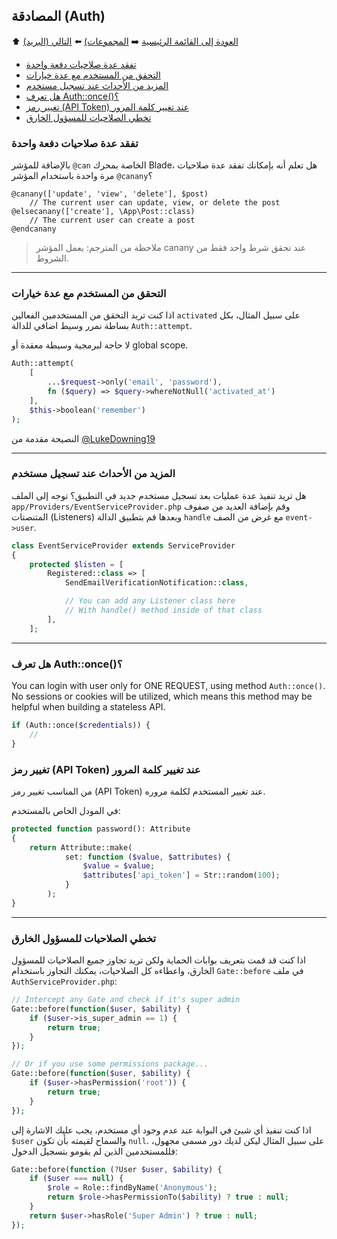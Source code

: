 ## المصادقة (Auth)

⬆️ [العودة إلى القائمة الرئيسية](README.md#laravel-tips) ➡️ [المجموعات)](collections.md) ⬅️ [التالي (البريد)](mail.md)

- [تفقد عدة صلاحيات دفعة واحدة](#check-multiple-permissions-at-once)
- [التحقق من المستخدم مع عدة خيارات](#authenticate-users-with-more-options)
- [المزيد من الأحداث عند تسجيل مستخدم](#more-events-on-user-registration)
- [هل تعرف Auth::once()؟](#did-you-know-about-authonce)
- [تغيير رمز (API Token) عند تغيير كلمة المرور](#change-api-token-on-users-password-update)
- [تخطي الصلاحيات للمسؤول الخارق](#override-permissions-for-super-admin)

<h3 id="check-multiple-permissions-at-once">
تفقد عدة صلاحيات دفعة واحدة
</h3>

بالإضافة للمؤشر `@can` الخاصة بمحرك Blade، هل تعلم أنه بإمكانك تفقد عدة صلاحيات مرة واحدة باستخدام المؤشر `@canany`؟

```blade
@canany(['update', 'view', 'delete'], $post)
    // The current user can update, view, or delete the post
@elsecanany(['create'], \App\Post::class)
    // The current user can create a post
@endcanany
```
> ملاحظة من المترجم: يعمل المؤشر canany عند تحقق شرط واحد فقط من الشروط.

---


<h3 id="authenticate-users-with-more-options">
التحقق من المستخدم مع عدة خيارات
</h3>

اذا كنت تريد التحقق من المستخدمين الفعالين `activated` على سبيل المثال، بكل بساطة نمرر وسيط اضافي للدالة `Auth::attempt`.

لا حاجة لبرمجية وسيطة معقدة أو global scope.

```php
Auth::attempt(
    [
        ...$request->only('email', 'password'),
        fn ($query) => $query->whereNotNull('activated_at')
    ],
    $this->boolean('remember')
);
```

النصيحة مقدمة من [@LukeDowning19](https://twitter.com/LukeDowning19)

---


<h3 id="more-events-on-user-registration">
المزيد من الأحداث عند تسجيل مستخدم
</h3>

هل تريد تنفيذ عدة عمليات بعد تسجيل مستخدم جديد في التطبيق؟ توجه إلى الملف `app/Providers/EventServiceProvider.php` وقم بإضافة العديد من صفوف المتنصتات (Listeners) وبعدها قم بتطبيق الدالة `handle` مع غرض من الصف `event->user`.


```php
class EventServiceProvider extends ServiceProvider
{
    protected $listen = [
        Registered::class => [
            SendEmailVerificationNotification::class,

            // You can add any Listener class here
            // With handle() method inside of that class
        ],
    ];
```

---


<h3 id="did-you-know-about-authonce">
هل تعرف Auth::once()؟
</h3>


You can login with user only for ONE REQUEST, using method `Auth::once()`.
No sessions or cookies will be utilized, which means this method may be helpful when building a stateless API.

```php
if (Auth::once($credentials)) {
    //
}
```

<h3 id="change-api-token-on-users-password-update">
تغيير رمز (API Token) عند تغيير كلمة المرور
</h3>


من المناسب تغيير رمز (API Token) عند تغيير المستخدم لكلمة مروره.

في المودل الخاص بالمستخدم:

```php
protected function password(): Attribute
{
    return Attribute::make(
            set: function ($value, $attributes) {
                $value = $value;
                $attributes['api_token'] = Str::random(100);
            }
        );
}
```

---



<h3 id="override-permissions-for-super-admin">
تخطي الصلاحيات للمسؤول الخارق
</h3>

اذا كنت قد قمت بتعريف بوابات الحماية ولكن تريد تجاوز جميع الصلاحيات للمسؤول الخارق، واعطاءه كل الصلاحيات، يمكنك التجاوز باستخدام `Gate::before` في ملف `AuthServiceProvider.php`:


```php
// Intercept any Gate and check if it's super admin
Gate::before(function($user, $ability) {
    if ($user->is_super_admin == 1) {
        return true;
    }
});

// Or if you use some permissions package...
Gate::before(function($user, $ability) {
    if ($user->hasPermission('root')) {
        return true;
    }
});
```

اذا كنت تنفيذ أي شيئ في البوابة عند عدم وجود أي مستخدم، يجب عليك الاشارة إلى `$user` والسماح لقيمته بأن تكون `null`. على سبيل المثال ليكن لديك دور مسمى مجهول، فللمستخدمين الذين لم يقومو بتسجيل الدخول:


```php
Gate::before(function (?User $user, $ability) {
    if ($user === null) {
        $role = Role::findByName('Anonymous');
        return $role->hasPermissionTo($ability) ? true : null;
    }
    return $user->hasRole('Super Admin') ? true : null;
});
```


